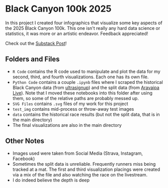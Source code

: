# Black Canyon 100k 2025

In this project I created four infographics that visualize some key aspects of the 2025 Black Canyon 100k.
This one isn't really any hard data science or statistics, it was more or an artistic endeavor. Feedback appreciated!

Check out the [Substack Post](https://open.substack.com/pub/myhourglass/p/black-canyon-100k-recap?r=2xwfls&utm_campaign=post&utm_medium=web&showWelcomeOnShare=true)!

## Folders and Files

- `R Code` contains the R code used to manipulate and plot the data for my second, third, and fourth visualizations. Each one has its own file.
- `Python Code` contains a couple `.ipynb` files where I scraped the historical Black Canyon data (from [ultrasignup](https://ultrasignup.com/results_event.aspx?did=115592)) and the split data (from [Aravaipa Live](https://live.aravaiparunning.com/#/black_canyon-2025)). Note that I moved these notebooks into this folder after using them, so some of the relative paths are probably messed up.
- `SVG Files` contains `.svg` files of my work for this project
- `test_img` contains mid-process or throw-away test images
- `data` contains the historical race results (but not the split data, that is in the main directory)
- The final visualizations are also in the main directory

## Other Notes

- Images used were taken from Social Media (Strava, Instagram, Facebook)
- Sometimes the split data is unreliable. Frequently runners miss being tracked at a mat. The first and third visualization placings were created via a mix of the file and also watching the race on the livestream.
- I do indeed believe the depth is deep
